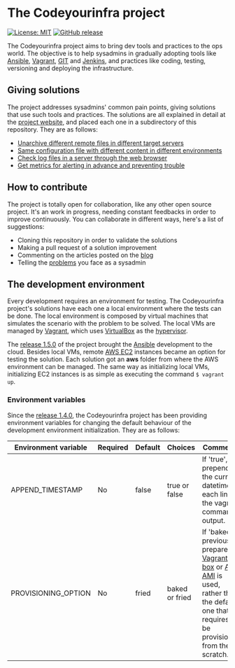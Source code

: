 # The Codeyourinfra project

[![License: MIT](https://img.shields.io/badge/License-MIT-yellow.svg)](https://opensource.org/licenses/MIT) [![GitHub release](https://img.shields.io/github/release/esign-consulting/codeyourinfra.svg)]()

The Codeyourinfra project aims to bring dev tools and practices to the ops world. The objective is to help sysadmins in gradually adopting tools like [Ansible](https://www.ansible.com), [Vagrant](https://www.vagrantup.com), [GIT](https://git-scm.com) and [Jenkins](https://jenkins.io), and practices like coding, testing, versioning and deploying the infrastructure.

## Giving solutions

The project addresses sysadmins' common pain points, giving solutions that use such tools and practices. The solutions are all explained in detail at the [project website](http://codeyourinfra.today), and placed each one in a subdirectory of this repository. They are as follows:

* [Unarchive different remote files in different target servers](https://github.com/esign-consulting/codeyourinfra/tree/master/unarchive_from_url_param)
* [Same configuration file with different content in different environments](https://github.com/esign-consulting/codeyourinfra/tree/master/same_cfgfile_diff_content)
* [Check log files in a server through the web browser](https://github.com/esign-consulting/codeyourinfra/tree/master/check_server_log_files)
* [Get metrics for alerting in advance and preventing trouble](https://github.com/esign-consulting/codeyourinfra/tree/master/get_metrics_for_alerting)

## How to contribute

The project is totally open for collaboration, like any other open source project. It's an work in progress, needing constant feedbacks in order to improve continuously. You can collaborate in different ways, here's a list of suggestions:

* Cloning this repository in order to validate the solutions
* Making a pull request of a solution improvement
* Commenting on the articles posted on the [blog](http://codeyourinfra.today/blog)
* Telling the [problems](http://codeyourinfra.today/your-problem) you face as a sysadmin

## The development environment

Every development requires an environment for testing. The Codeyourinfra project's solutions have each one a local environment where the tests can be done. The local environment is composed by virtual machines that simulates the scenario with the problem to be solved. The local VMs are managed by [Vagrant](https://www.vagrantup.com), which uses [VirtualBox](https://www.virtualbox.org/) as the [hypervisor](https://en.wikipedia.org/wiki/Hypervisor).

The [release 1.5.0](https://github.com/esign-consulting/codeyourinfra/tree/1.5.0) of the project brought the [Ansible](https://www.ansible.com) development to the cloud. Besides local VMs, remote [AWS EC2](https://aws.amazon.com/ec2) instances became an option for testing the solution. Each solution got an **aws** folder from where the AWS environment can be managed. The same way as initializing local VMs, initializing EC2 instances is as simple as executing the command `$ vagrant up`.

### Environment variables

Since the [release 1.4.0](https://github.com/esign-consulting/codeyourinfra/tree/1.4.0), the Codeyourinfra project has been providing environment variables for changing the default behaviour of the development environment initialization. They are as follows:

Environment variable | Required | Default | Choices | Comments
-------------------- | -------- | ------- | ------- | --------
APPEND_TIMESTAMP | No | false | true or false | If 'true', prepend the current datetime in each line of the vagrant command output.
PROVISIONING_OPTION | No | fried | baked or fried | If 'baked', a previously prepared [Vagrant box](https://www.vagrantup.com/docs/boxes.html) or [AWS AMI](https://docs.aws.amazon.com/AWSEC2/latest/UserGuide/AMIs.html) is used, rather than the default one that requires to be provisioned from the scratch.
